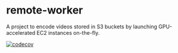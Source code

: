 # remote-worker

A project to encode videos stored in S3 buckets by launching
GPU-accelerated EC2 instances on-the-fly.

[![codecov](https://codecov.io/gh/ansg191/remote-worker/branch/master/graph/badge.svg?token=0WC5IOQ8HV)](https://codecov.io/gh/ansg191/remote-worker)
